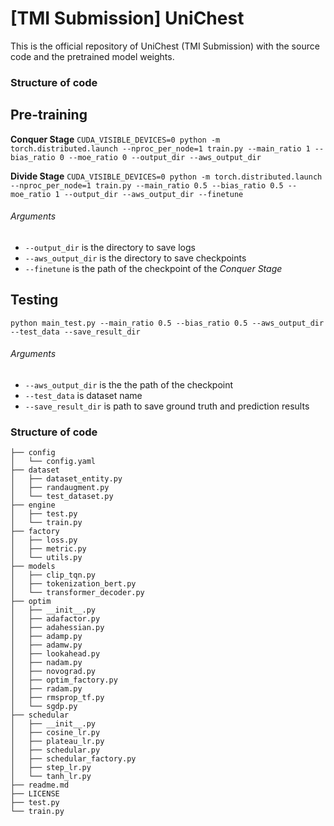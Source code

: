 #  [TMI Submission] UniChest
This is the official repository of UniChest (TMI Submission) with the source code and the pretrained model weights.


### Structure of code

## Pre-training

**Conquer Stage**
`CUDA_VISIBLE_DEVICES=0 python -m torch.distributed.launch --nproc_per_node=1 train.py --main_ratio 1 --bias_ratio 0 --moe_ratio 0 --output_dir --aws_output_dir`

**Divide Stage**
`CUDA_VISIBLE_DEVICES=0 python -m torch.distributed.launch --nproc_per_node=1 train.py --main_ratio 0.5 --bias_ratio 0.5 --moe_ratio 1 --output_dir --aws_output_dir --finetune`

###### Arguments

- `--output_dir` is the directory to save logs
- `--aws_output_dir` is the directory to save checkpoints
- `--finetune` is the path of the checkpoint of the _Conquer Stage_


## Testing
`python main_test.py --main_ratio 0.5 --bias_ratio 0.5 --aws_output_dir --test_data --save_result_dir`

###### Arguments

- `--aws_output_dir` is the the path of the checkpoint
- `--test_data` is dataset name
- `--save_result_dir` is path to save ground truth and prediction results


### Structure of code

```shell
├── config
│   └── config.yaml
├── dataset
│   ├── dataset_entity.py
│   ├── randaugment.py
│   └── test_dataset.py
├── engine
│   ├── test.py
│   └── train.py
├── factory
│   ├── loss.py
│   ├── metric.py
│   └── utils.py
├── models
│   ├── clip_tqn.py
│   ├── tokenization_bert.py
│   └── transformer_decoder.py
├── optim
│   ├── __init__.py
│   ├── adafactor.py
│   ├── adahessian.py
│   ├── adamp.py
│   ├── adamw.py
│   ├── lookahead.py
│   ├── nadam.py
│   ├── novograd.py
│   ├── optim_factory.py
│   ├── radam.py
│   ├── rmsprop_tf.py
│   └── sgdp.py
├── schedular
│   ├── __init__.py
│   ├── cosine_lr.py
│   ├── plateau_lr.py
│   ├── schedular.py
│   ├── schedular_factory.py
│   ├── step_lr.py
│   └── tanh_lr.py
├── readme.md
├── LICENSE
├── test.py
└── train.py

```
